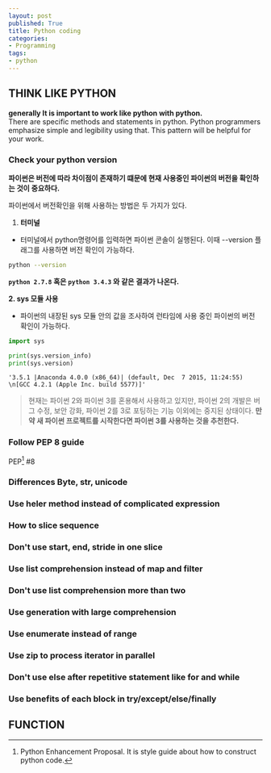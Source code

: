 ```yaml
---
layout: post
published: True
title: Python coding
categories: 
- Programming
tags: 
- python
---
```


## THINK LIKE PYTHON
**generally It is important to work like python with python.**  
There are specific methods and statements in python. Python programmers emphasize simple and legibility using that. This pattern will be helpful for your work.

### Check your python version
**파이썬은 버전에 따라 차이점이 존재하기 떄문에 현재 사용중인 파이썬의 버전을 확인하는 것이 중요하다.**

파이썬에서 버전확인을 위해 사용하는 방법은 두 가지가 있다.

1. **터미널**
- 터미널에서 python명령어를 입력하면 파이썬 콘솔이 실행된다. 이때 --version 플래그를 사용하면 버전 확인이 가능하다.

```bash
python --version
```
**`python 2.7.8` 혹은 `python 3.4.3` 와 같은 결과가 나온다.**

**2. sys 모듈 사용**
- 파이썬의 내장된 sys 모듈 안의 값을 조사하여 런타임에 사용 중인 파이썬의 버전 확인이 가능하다.

```python
import sys

print(sys.version_info)
print(sys.version)
```

```sys.version_info(major=3, minor=5, micro=1, releaselevel='final', serial=0)
'3.5.1 |Anaconda 4.0.0 (x86_64)| (default, Dec  7 2015, 11:24:55) \n[GCC 4.2.1 (Apple Inc. build 5577)]'
```

> 현재는 파이썬 2와 파이썬 3를 혼용해서 사용하고 있지만, 파이썬 2의 개발은 버그 수정, 보안 강화, 파이썬 2를 3로 포팅하는 기능 이외에는 중지된 상태이다. **만약 새 파이썬 프로젝트를 시작한다면 파이썬 3를 사용하는 것을 추천한다.**

<!--more-->


### Follow PEP 8 guide
PEP[^PEP] #8 

### Differences Byte, str, unicode

### Use heler method instead of complicated expression

### How to slice sequence

### Don't use start, end, stride in one slice

### Use list comprehension instead of map and filter

### Don't use list comprehension more than two

### Use generation with large comprehension

### Use enumerate instead of range

### Use zip to process iterator in parallel

### Don't use else after repetitive statement like for and while

### Use benefits of each block in try/except/else/finally

## FUNCTION

[^PEP]: Python Enhancement Proposal. It is style guide about how to construct python code. 